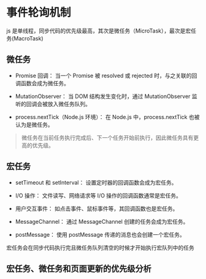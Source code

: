 # 事件轮询机制

js 是单线程，同步代码的优先级最高，其次是微任务（MicroTask），最次是宏任务(MacroTask)

## 微任务

- Promise 回调： 当一个 Promise 被 resolved 或 rejected 时，与之关联的回调函数会成为微任务。

- MutationObserver： 当 DOM 结构发生变化时，通过 MutationObserver 监听的回调会被放入微任务队列。

- process.nextTick（Node.js 环境）： 在 Node.js 中，process.nextTick 也被认为是微任务。

> 微任务在当前任务执行完成后、下一个任务开始前执行，因此微任务具有更高的优先级。

## 宏任务

- setTimeout 和 setInterval： 设置定时器的回调函数会成为宏任务。

- I/O 操作： 文件读写、网络请求等 I/O 操作的回调函数通常是宏任务。

- 用户交互事件： 如点击事件、鼠标事件等，其回调函数也是宏任务。

- MessageChannel： 通过 MessageChannel 创建的任务会成为宏任务。

- postMessage： 使用 postMessage 传递的消息也会创建一个宏任务。

宏任务会在同步代码执行完且微任务队列清空的时候才开始执行宏队列中的任务

## 宏任务、微任务和页面更新的优先级分析

